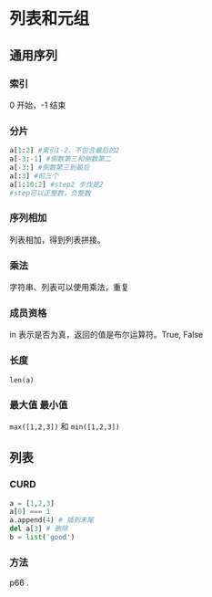 # 列表和元组

## 通用序列

### 索引

0 开始，-1 结束

### 分片

```python
a[1:2] #索引1-2，不包含最后的2
a[-3:-1] #倒数第三和倒数第二
a[-3:] #倒数第三到最后
a[:3] #前三个
a[1:10:2] #step2 步伐是2
#step可以正整数，负整数
```

### 序列相加

列表相加，得到列表拼接。

### 乘法

字符串、列表可以使用乘法，重复

### 成员资格

in 表示是否为真，返回的值是布尔运算符。True, False

### 长度

`len(a)`

### 最大值 最小值

`max([1,2,3])` 和 `min([1,2,3])`

## 列表

### CURD

```python
a = [1,2,3]
a[0] === 1
a.append(4) # 插到末尾
del a[3] # 删除
b = list('good')
```

### 方法

p66 .
